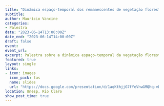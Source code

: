 ```yaml
---
title: "Dinâmica espaço-temporal dos remanescentes de vegetação florestal e natural na Mata Atlântica"
subtitle: 
author: Maurício Vancine
categories:
- Palestra
date: "2023-06-14T13:00:00Z"
date_end: "2023-06-14T14:00:00Z"
draft: false
event: 
event_url: 
excerpt: Palestra sobre a dinâmica espaço-temporal da vegetação florestal e natural da Mata Atlântica.
featured: true
layout: single
links:
- icon: images
  icon_pack: fas
  name: slides
  url: "https://docs.google.com/presentation/d/1aqKthjjG7fYeVhwGMQhq-vE5SyMGP4PF2pa038TnVmY/edit#slide=id.g1e1b7c54877_0_0"
location: Unesp, Rio Claro
show_post_time: true
---
```

